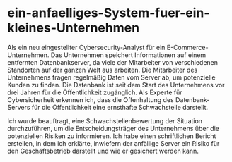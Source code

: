# ein-anfaelliges-System-fuer-ein-kleines-Unternehmen

Als ein neu eingestellter Cybersecurity-Analyst für ein E-Commerce-Unternehmen. Das Unternehmen speichert Informationen auf einem entfernten Datenbankserver, da viele der Mitarbeiter von verschiedenen Standorten auf der ganzen Welt aus arbeiten. Die Mitarbeiter des Unternehmens fragen regelmäßig Daten vom Server ab, um potenzielle Kunden zu finden. Die Datenbank ist seit dem Start des Unternehmens vor drei Jahren für die Öffentlichkeit zugänglich. Als Experte für Cybersicherheit erkennen ich, dass die Offenhaltung des Datenbank-Servers für die Öffentlichkeit eine ernsthafte Schwachstelle darstellt.

Ich wurde beauftragt, eine Schwachstellenbewertung der Situation durchzuführen, um die Entscheidungsträger des Unternehmens über die potenziellen Risiken zu informieren. Ich habe einen schriftlichen Bericht erstellen, in dem ich erklärte, inwiefern der anfällige Server ein Risiko für den Geschäftsbetrieb darstellt und wie er gesichert werden kann.
